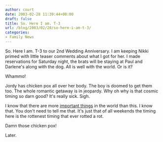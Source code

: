 ```yaml
---
author: court
date: 2003-02-28 11:39:44+00:00
draft: false
title: So. Here I am. T-3
url: /blog/2003/02/28/so-here-i-am-t-3/
categories:
- Family News
---
```


So.  Here I am.  T-3 to our 2nd Wedding Anniversary.  I am keeping Nikki primed with little teaser comments about what I got for her.  I made reservations for Saturday night, the brats will be staying at Paul and Darlene's along with the dog.  All is well with the world.  Or is it?

Whammo!

Jordy has chicken pox all over her body.  The boy is doomed to get them too.  The whole romantic getaway is in jeopardy.  Why oh why is that cosmic timing so darn good?  It's really sick.  Sigh.

I know that there are more [important things](http://www.canoe.ca/Slam030227/nhl_ott-cp.html) in the world than this.  I know that.  You don't need to tell me that.  It's just that of all weekends the timing here is the rottenest timing that ever rotted a rot.

Damn those chicken pox!

Later.
